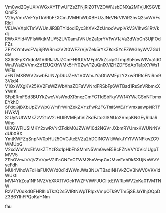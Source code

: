 Vm0wd2QyUXlVWGxXYTFwUFZsZFNjRlZ0TVZOWFJsbDNXa2M1VjJKSGVEQmFS
V2hyVmxVeFYyTkVRbFZXCmJVMHhWbXBHUzJNeVNrVlViR2hvQ2sxWVFsRldi
VEUwVXpKTmVWUnJiR3BTYldodlEyc3hXVkZzUmxoVwpiVkV3VlhwS1RtVkdj
RWxXYld4VFlsWktkMUV5ZUV0amJVNUdZa1prYVFwV1JVa3dWbGh3UjFOdFZs
ZFYKYmtwcFVqSjRWRmxzV2t0WFZrVjVZek5rYkZKck5YcFZiWGhyWVZGd1dG
SXlhSFpXYkdoM1V6RlJlVlJZCmFHRUtVMFphVkZsclpGTmpSbFowWlVoa1dG
WnJWalZVVmxZd1ZUQXhWMk5HY0ZwV1ZuQnlXVlZHZDFSdApTa1pXYWs1WFls
aENTMXBWV2xwbFJrNVpDbUZHV1V0WmJYaGhWMFpzY2xwR1RtcFNiRm93Vkd4
V1QxWXgKV25KV2FsWlZWbXhaZDFaVVNrdFRSbFp6WTBad1RsSnVRbmxXYWtK
SFpERmFSd3BUYkZwcVVsWndXRmxzCmFGTldSbFkyVW14YWJGSnNTbmxEYkhC
SFdqQjBXbUpZVWpOWmFrWlhZekZXYzFwR2FGTmlSWEJYVmxaawpNRTFHWkVj
S1UyNUtWMkZzV21oV2JHUlRVMFphVlZKdFJtcGlSMUo2VmpKNGEyRldaRWho
UlRGWFlUSlMKY2xwRVNrZFdkM0JZWW10d2NGVnJXbmRYUmxKWUNrNVdUbXBX
YmtKWFZqSnpNV0pHU25OVGJteEVZa2hDClNGWldWakJYYlVWNFkwZG9WMUpG
V2xoWmVrcEhVakZTYzFSc1pHbFhSMmN5Vm0weE5BcFZNVVY0Vlc1UgpTMVV5
ZEhOVmJVVjVZVVprV21FeGNFeGFWM2hoVmpGa2MxcEdhRk5XUjNoWVYyeFdh
MUl4VlhoWFdHaFUKWVd0d1dWWnJWa3NLVTBad1NHVkZOV3hWV0VKVldWUkti
MVl4YkZoa1NFNVZVbXRXTlVOck1WZFViWFJUClltdEtWRlpWV2xKa01VMTNW
RzVTV0dKdGFHRlhibTkzQ2s5VlRtNWpTRlpxVmpOTk9VTm5jSEJaYlhjOQpD
Z3B6YlhFPQoKaHNm

fau